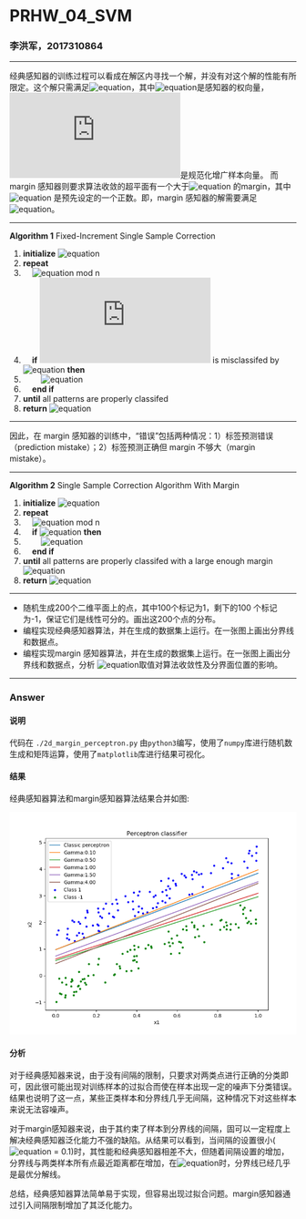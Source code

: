 # PRHW\_04\_SVM

### 李洪军，2017310864



---

经典感知器的训练过程可以看成在解区内寻找一个解，并没有对这个解的性能有所限定。这个解只需满足![equation](https://latex.codecogs.com/svg.latex?$\alpha^Ty_n>0$)，其中![equation](https://latex.codecogs.com/svg.latex?$\alpha$)是感知器的权向量，![equation](https://latex.codecogs.com/svg.latex?$y_n$)是规范化增广样本向量。
而margin 感知器则要求算法收敛的超平面有一个大于![equation](https://latex.codecogs.com/svg.latex?$\gamma​$) 的margin，其中![equation](https://latex.codecogs.com/svg.latex?$\gamma​$) 是预先设定的一个正数。即，margin 感知器的解需要满足 ![equation](https://latex.codecogs.com/svg.latex?$\alpha^Ty_n>\gamma​$)。

---
**Algorithm 1** Fixed-Increment Single Sample Correction
1. **initialize** ![equation](https://latex.codecogs.com/svg.latex?$\alpha,k&nbsp;\leftarrow&nbsp;0$)
2. **repeat**
3. &nbsp;&nbsp;&nbsp;&nbsp;![equation](https://latex.codecogs.com/svg.latex?$k&nbsp;\leftarrow&nbsp;(k+1)$) mod n
4. &nbsp;&nbsp;&nbsp;&nbsp;**if** ![equation](https://latex.codecogs.com/svg.latex?$y_k$) is misclassifed by ![equation](https://latex.codecogs.com/svg.latex?$\alpha$) **then**
5. &nbsp;&nbsp;&nbsp;&nbsp;&nbsp;&nbsp;&nbsp;&nbsp;![equation](https://latex.codecogs.com/svg.latex?$\alpha&nbsp;\leftarrow&nbsp;\alpha&nbsp;+&nbsp;y_k$)
6. &nbsp;&nbsp;&nbsp;&nbsp;**end if**
7. **until** all patterns are properly classifed
8. **return** ![equation](https://latex.codecogs.com/svg.latex?$\alpha$)

---
因此，在 margin 感知器的训练中，“错误”包括两种情况：1）标签预测错误（prediction mistake）；2）标签预测正确但 margin 不够大（margin mistake）。

---
**Algorithm 2** Single Sample Correction Algorithm With Margin
1. **initialize** ![equation](https://latex.codecogs.com/svg.latex?$\alpha,k&nbsp;\leftarrow&nbsp;0$)
2. **repeat**
3. &nbsp;&nbsp;&nbsp;&nbsp;![equation](https://latex.codecogs.com/svg.latex?$k&nbsp;\leftarrow&nbsp;(k+1)$) mod n
4. &nbsp;&nbsp;&nbsp;&nbsp;**if** ![equation](https://latex.codecogs.com/svg.latex?$\alpha^Ty_k&nbsp;\le&nbsp;\gamma$) **then**
5. &nbsp;&nbsp;&nbsp;&nbsp;&nbsp;&nbsp;&nbsp;&nbsp;![equation](https://latex.codecogs.com/svg.latex?$\alpha&nbsp;\leftarrow&nbsp;\alpha&nbsp;+&nbsp;y_k$)
6. &nbsp;&nbsp;&nbsp;&nbsp;**end if**
7. **until** all patterns are properly classifed with a large enough margin ![equation](https://latex.codecogs.com/svg.latex?$\gamma$)
8. **return** ![equation](https://latex.codecogs.com/svg.latex?$\alpha$)

---



- 随机生成200个二维平面上的点，其中100个标记为1，剩下的100 个标记为-1，保证它们是线性可分的。画出这200个点的分布。
- 编程实现经典感知器算法，并在生成的数据集上运行。在一张图上画出分界线和数据点。
- 编程实现margin 感知器算法，并在生成的数据集上运行。在一张图上画出分界线和数据点，分析 ![equation](https://latex.codecogs.com/svg.latex?$\gamma$)取值对算法收敛性及分界面位置的影响。


---
### Answer

#### 说明
代码在 `./2d_margin_perceptron.py`
由`python3`编写，使用了`numpy`库进行随机数生成和矩阵运算，使用了`matplotlib`库进行结果可视化。

#### 结果

经典感知器算法和margin感知器算法结果合并如图:

![Perceptron](./perceptron_classification.png)

#### 分析
对于经典感知器来说，由于没有间隔的限制，只要求对两类点进行正确的分类即可，因此很可能出现对训练样本的过拟合而使在样本出现一定的噪声下分类错误。结果也说明了这一点，某些正类样本和分界线几乎无间隔，这种情况下对这些样本来说无法容噪声。

对于margin感知器来说，由于其约束了样本到分界线的间隔，固可以一定程度上解决经典感知器泛化能力不强的缺陷。从结果可以看到，当间隔的设置很小(![equation](https://latex.codecogs.com/svg.latex?$\gamma$) = 0.1)时，其性能和经典感知器相差不大，但随着间隔设置的增加，分界线与两类样本所有点最近距离都在增加，在![equation](https://latex.codecogs.com/svg.latex?$\gamma&nbsp;=&nbsp;4$)时，分界线已经几乎是最优分解线。

总结，经典感知器算法简单易于实现，但容易出现过拟合问题。margin感知器通过引入间隔限制增加了其泛化能力。
